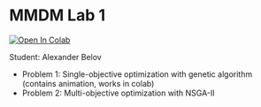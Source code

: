 # MMDM Lab 1 

<a target="_blank" href="https://colab.research.google.com/github/abelhse/mmdm_lab1">
  <img src="https://colab.research.google.com/assets/colab-badge.svg" alt="Open In Colab"/>
</a>

Student: Alexander Belov
* Problem 1: Single-objective optimization with genetic algorithm (contains animation, works in colab)
* Problem 2: Multi-objective optimization with NSGA-II

